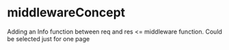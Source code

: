 # middlewareConcept

Adding an Info function between req and res  <= middleware function. 
Could be selected just for one page

